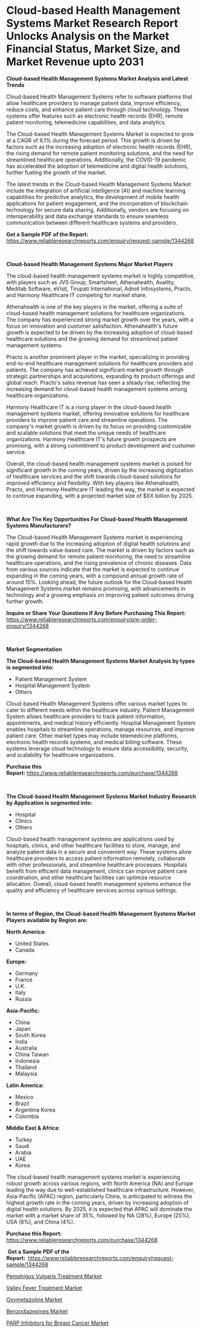 <p><h1>Cloud-based Health Management Systems Market Research Report Unlocks Analysis on the Market Financial Status, Market Size, and Market Revenue upto 2031</h1></p><p><strong>Cloud-based Health Management Systems Market Analysis and Latest Trends</strong></p>
<p><p>Cloud-based Health Management Systems refer to software platforms that allow healthcare providers to manage patient data, improve efficiency, reduce costs, and enhance patient care through cloud technology. These systems offer features such as electronic health records (EHR), remote patient monitoring, telemedicine capabilities, and data analytics.</p><p>The Cloud-based Health Management Systems Market is expected to grow at a CAGR of 6.1% during the forecast period. This growth is driven by factors such as the increasing adoption of electronic health records (EHR), the rising demand for remote patient monitoring solutions, and the need for streamlined healthcare operations. Additionally, the COVID-19 pandemic has accelerated the adoption of telemedicine and digital health solutions, further fueling the growth of the market.</p><p>The latest trends in the Cloud-based Health Management Systems Market include the integration of artificial intelligence (AI) and machine learning capabilities for predictive analytics, the development of mobile health applications for patient engagement, and the incorporation of blockchain technology for secure data sharing. Additionally, vendors are focusing on interoperability and data exchange standards to ensure seamless communication between different healthcare systems and providers.</p></p>
<p><strong>Get a Sample PDF of the Report:&nbsp;</strong> <a href="https://www.reliableresearchreports.com/enquiry/request-sample/1344268">https://www.reliableresearchreports.com/enquiry/request-sample/1344268</a></p>
<p>&nbsp;</p>
<p><strong>Cloud-based Health Management Systems Major Market Players</strong></p>
<p><p>The cloud-based health management systems market is highly competitive, with players such as JVS Group, Smartsheet, Athenahealth, Availity, Meditab Software, eVisit, Tirupati International, Adroit Infosystems, Practo, and Harmony Healthcare IT competing for market share.</p><p>Athenahealth is one of the key players in the market, offering a suite of cloud-based health management solutions for healthcare organizations. The company has experienced strong market growth over the years, with a focus on innovation and customer satisfaction. Athenahealth's future growth is expected to be driven by the increasing adoption of cloud-based healthcare solutions and the growing demand for streamlined patient management systems.</p><p>Practo is another prominent player in the market, specializing in providing end-to-end healthcare management solutions for healthcare providers and patients. The company has achieved significant market growth through strategic partnerships and acquisitions, expanding its product offerings and global reach. Practo's sales revenue has seen a steady rise, reflecting the increasing demand for cloud-based health management systems among healthcare organizations.</p><p>Harmony Healthcare IT is a rising player in the cloud-based health management systems market, offering innovative solutions for healthcare providers to improve patient care and streamline operations. The company's market growth is driven by its focus on providing customizable and scalable solutions that meet the unique needs of healthcare organizations. Harmony Healthcare IT's future growth prospects are promising, with a strong commitment to product development and customer service.</p><p>Overall, the cloud-based health management systems market is poised for significant growth in the coming years, driven by the increasing digitization of healthcare services and the shift towards cloud-based solutions for improved efficiency and flexibility. With key players like Athenahealth, Practo, and Harmony Healthcare IT leading the way, the market is expected to continue expanding, with a projected market size of $XX billion by 2025.</p></p>
<p>&nbsp;</p>
<p><strong>What Are The Key Opportunities For Cloud-based Health Management Systems Manufacturers?</strong></p>
<p><p>The Cloud-based Health Management Systems market is experiencing rapid growth due to the increasing adoption of digital health solutions and the shift towards value-based care. The market is driven by factors such as the growing demand for remote patient monitoring, the need to streamline healthcare operations, and the rising prevalence of chronic diseases. Data from various sources indicate that the market is expected to continue expanding in the coming years, with a compound annual growth rate of around 15%. Looking ahead, the future outlook for the Cloud-based Health Management Systems market remains promising, with advancements in technology and a growing emphasis on improving patient outcomes driving further growth.</p></p>
<p><strong>Inquire or Share Your Questions If Any Before Purchasing This Report:</strong> <a href="https://www.reliableresearchreports.com/enquiry/pre-order-enquiry/1344268">https://www.reliableresearchreports.com/enquiry/pre-order-enquiry/1344268</a></p>
<p>&nbsp;</p>
<p><strong>Market Segmentation</strong></p>
<p><strong>The Cloud-based Health Management Systems Market Analysis by types is segmented into:</strong></p>
<p><ul><li>Patient Management System</li><li>Hospital Management System</li><li>Others</li></ul></p>
<p><p>Cloud-based Health Management Systems offer various market types to cater to different needs within the healthcare industry. Patient Management System allows healthcare providers to track patient information, appointments, and medical history efficiently. Hospital Management System enables hospitals to streamline operations, manage resources, and improve patient care. Other market types may include telemedicine platforms, electronic health records systems, and medical billing software. These systems leverage cloud technology to ensure data accessibility, security, and scalability for healthcare organizations.</p></p>
<p><strong>Purchase this Report:&nbsp;</strong><a href="https://www.reliableresearchreports.com/purchase/1344268">https://www.reliableresearchreports.com/purchase/1344268</a></p>
<p>&nbsp;</p>
<p><strong>The Cloud-based Health Management Systems Market Industry Research by Application is segmented into:</strong></p>
<p><ul><li>Hospital</li><li>Clinics</li><li>Others</li></ul></p>
<p><p>Cloud-based health management systems are applications used by hospitals, clinics, and other healthcare facilities to store, manage, and analyze patient data in a secure and convenient way. These systems allow healthcare providers to access patient information remotely, collaborate with other professionals, and streamline healthcare processes. Hospitals benefit from efficient data management, clinics can improve patient care coordination, and other healthcare facilities can optimize resource allocation. Overall, cloud-based health management systems enhance the quality and efficiency of healthcare services across various settings.</p></p>
<p>&nbsp;</p>
<p><strong>In terms of Region, the Cloud-based Health Management Systems Market Players available by Region are:</strong></p>
<p>
    <p> <strong> North America: </strong>
        <ul>
            <li>United States</li>
            <li>Canada</li>
        </ul>
        </p> 
    <p> <strong> Europe: </strong>
        <ul>
            <li>Germany</li>
            <li>France</li>
            <li>U.K.</li>
            <li>Italy</li>
            <li>Russia</li>
        </ul>
        </p> 
    <p> <strong> Asia-Pacific: </strong>
        <ul>
            <li>China</li>
            <li>Japan</li>
            <li>South Korea</li>
            <li>India</li>
            <li>Australia</li>
            <li>China Taiwan</li>
            <li>Indonesia</li>
            <li>Thailand</li>
            <li>Malaysia</li>
        </ul>
        </p> 
    <p> <strong> Latin America: </strong>
        <ul>
            <li>Mexico</li>
            <li>Brazil</li>
            <li>Argentina Korea</li>
            <li>Colombia</li>
        </ul>
        </p> 
    <p> <strong> Middle East & Africa: </strong>
        <ul>
            <li>Turkey</li>
            <li>Saudi</li>
            <li>Arabia</li>
            <li>UAE</li>
            <li>Korea</li>
        </ul>
    </p>
    </p>
<p><p>The cloud-based health management systems market is experiencing robust growth across various regions, with North America (NA) and Europe leading the way due to well-established healthcare infrastructure. However, Asia-Pacific (APAC) region, particularly China, is anticipated to witness the highest growth rate in the coming years, driven by increasing adoption of digital health solutions. By 2025, it is expected that APAC will dominate the market with a market share of 35%, followed by NA (28%), Europe (25%), USA (8%), and China (4%).</p></p>
<p><strong>Purchase this Report: </strong><a href="https://www.reliableresearchreports.com/purchase/1344268">https://www.reliableresearchreports.com/purchase/1344268</a></p>
<p>&nbsp;<strong>Get a Sample PDF of the Report:&nbsp;&nbsp;</strong><a href="https://www.reliableresearchreports.com/enquiry/request-sample/1344268">https://www.reliableresearchreports.com/enquiry/request-sample/1344268</a></p>
<p><strong></strong></p>
<p><p><a href="https://medium.com/@patriciaday39/pemphigus-vulgaris-treatment-market-share-evolution-and-market-growth-trends-2024-2031-1d4a1c3e700d">Pemphigus Vulgaris Treatment Market</a></p><p><a href="https://medium.com/@patriciaday39/valley-fever-treatment-market-size-market-outlook-and-market-forecast-2024-to-2031-c7a8cabdddc2">Valley Fever Treatment Market</a></p><p><a href="https://medium.com/@dioncollins8227/oxymetazoline-market-trends-forecast-and-competitive-analysis-to-2031-1a53cbaf838a">Oxymetazoline Market</a></p><p><a href="https://medium.com/@vincentalvarez1980/benzodiazepines-market-exploring-market-share-market-trends-and-future-growth-92ceab4c3f18">Benzodiazepines Market</a></p><p><a href="https://medium.com/@vincentalvarez1980/parp-inhibitors-for-breast-cancer-market-analysis-and-sze-forecasted-for-period-from-2024-to-2031-bcf9aba03ba6">PARP Inhibitors for Breast Cancer Market</a></p></p>